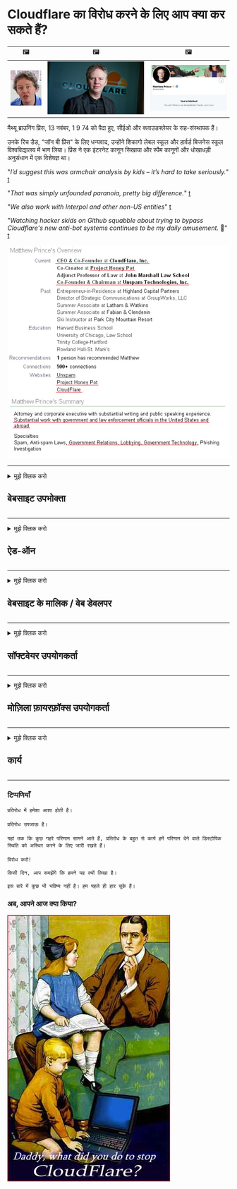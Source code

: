 # Cloudflare का विरोध करने के लिए आप क्या कर सकते हैं?

| 🖼 | 🖼 | 🖼 |
| --- | --- | --- |
| ![](../image/matthew_prince_teen.jpg) | ![](../image/matthew_prince.jpg) | ![](../image/blockedbymatthewprince.jpg) |


मैथ्यू ब्राउनिंग प्रिंस, 13 नवंबर, 1 9 74 को पैदा हुए, सीईओ और क्लाउडफ्लेयर के सह-संस्थापक हैं।

उनके रिच डैड, "जॉन बी प्रिंस" के लिए धन्यवाद, उन्होंने शिकागो लेबल स्कूल और हार्वर्ड बिजनेस स्कूल विश्वविद्यालय में भाग लिया।
प्रिंस ने एक इंटरनेट कानून सिखाया और स्पैम कानूनों और धोखाधड़ी अनुसंधान में एक विशेषज्ञ था। 


"*I’d suggest this was armchair analysis by kids – it’s hard to take seriously.*" [t](https://www.theguardian.com/technology/2015/nov/19/cloudflare-accused-by-anonymous-helping-isis)

"*That was simply unfounded paranoia, pretty big difference.*"  [t](https://twitter.com/xxdesmus/status/992757936123359233)

"*We also work with Interpol and other non-US entities*" [t](https://twitter.com/eastdakota/status/1203028504184360960)

"*Watching hacker skids on Github squabble about trying to bypass Cloudflare's new anti-bot systems continues to be my daily amusement.* 🍿" [t](https://twitter.com/eastdakota/status/1273277839102656515)


![](../image/whoismp.jpg)

---


<details>
<summary>मुझे क्लिक करो

## वेबसाइट उपभोक्ता
</summary>


- यदि आपको पसंद आने वाली वेबसाइट Cloudflare का उपयोग कर रही है, तो उन्हें बताएं कि Cloudflare का उपयोग न करें।
  - सोशल मीडिया जैसे फेसबुक, रेडिट, ट्विटर या मैस्टोडन पर कोई फर्क नहीं पड़ता। [अधिनियम हैशटैग की तुलना में जोर से हैं।](https://twitter.com/phyzonloop/status/1274132092490862594)
  - यदि आप स्वयं को उपयोगी बनाना चाहते हैं तो वेबसाइट के मालिक से संपर्क करने का प्रयास करें।

[Cloudflare ने कहा](https://github.com/Eloston/ungoogled-chromium/issues/783):
```
हम अनुशंसा करते हैं कि आप उन विशिष्ट सेवाओं या साइटों के लिए व्यवस्थापकों तक पहुँचें जिन्हें आप अपने अनुभव के साथ जारी करते हैं और साझा करते हैं।
```

[यदि आप इसके लिए नहीं पूछते हैं, तो वेबसाइट के मालिक को यह समस्या कभी नहीं पता होती है।](../PEOPLE.md)

![](../image/liberapay.jpg)

[सफल उदाहरण](https://counterpartytalk.org/t/turn-off-cloudflare-on-counterparty-co-plz/164/5).<br>
आपको कोई समस्या है? [अब अपनी आवाज उठाएं।](https://github.com/maraoz/maraoz.github.io/issues/1) नीचे उदाहरण है।

```
आप सिर्फ कॉर्पोरेट सेंसरशिप और सामूहिक निगरानी में मदद कर रहे हैं।
http://crimeflare.eu.org
```

```
आपका वेब पेज Cloud -lare के गोपनीयता-दुरुपयोग वाली निजी दीवारों वाले बगीचे में है।
http://crimeflare.eu.org
```

- वेबसाइट की गोपनीयता नीति को पढ़ने के लिए कुछ समय लें।
  - यदि वेबसाइट Cloudflare के पीछे है या वेबसाइट Cloudflare से जुड़ी सेवाओं का उपयोग कर रही है।

यह स्पष्ट करना चाहिए कि "Cloudflare" क्या है, और Cloudflare के साथ अपने डेटा को साझा करने की अनुमति मांगें। ऐसा करने में विफलता के परिणामस्वरूप विश्वास का उल्लंघन होगा और प्रश्न में वेबसाइट से बचा जाना चाहिए।

[एक स्वीकार्य गोपनीयता नीति उदाहरण यहाँ है](https://archive.is/bDlTz) ("Subprocessors" > "Entity Name")

```
मैंने आपकी गोपनीयता नीति पढ़ ली है और मुझे Cloudflare शब्द नहीं मिल रहा है।
यदि आप मेरे डेटा को क्लाउडफ़ेयर को जारी रखना चाहते हैं तो मैं आपके साथ डेटा साझा करने से इनकार करता हूं।
http://crimeflare.eu.org
```

यह गोपनीयता नीति का एक उदाहरण है जिसमें क्लाउडफ्लेयर शब्द नहीं है।
[Liberland Jobs](https://archive.is/daKIr) [privacy policy](https://docsend.com/view/feiwyte):

![](../image/cfwontobey.jpg)

Cloudflare की अपनी गोपनीयता नीति है।
[Cloudflare लोगों को करना पसंद करता है।](https://www.reddit.com/r/GamerGhazi/comments/2s64fe/be_wary_reporting_to_cloudflare/)

यहां वेबसाइट के साइनअप फॉर्म के लिए एक अच्छा उदाहरण है।
AFAIK, जीरो वेबसाइट ऐसा करती है। क्या आप उन पर भरोसा करेंगे?

```
"साइन अप XYZ" पर क्लिक करके, आप हमारी सेवा की शर्तों और गोपनीयता कथन से सहमत होते हैं।
आप Cloudflare के साथ अपने डेटा को साझा करने के लिए भी सहमत हैं और Cloudflare के गोपनीयता कथन से भी सहमत हैं।
यदि Cloudflare आपकी जानकारी को लीक कर देता है या आपको हमारे सर्वर से कनेक्ट नहीं होने देगा, तो यह हमारी गलती नहीं है। [*]

[ साइन अप करें ] [ मैं असहमत हूं ]
```
[*] [PEOPLE.md](../PEOPLE.md)


- उनकी सेवा का उपयोग न करने का प्रयास करें। याद रखें कि आप Cloudflare द्वारा देखे जा रहे हैं।
  - ["I'm in your TLS, sniffin' your passworz"](../image/iminurtls.jpg)

- अन्य वेबसाइट के लिए खोजें। इंटरनेट पर विकल्प और अवसर हैं!

- अपने दोस्तों को दैनिक आधार पर टॉर का उपयोग करने के लिए मनाएं।
  - गुमनामी खुले इंटरनेट का मानक होना चाहिए!
  - [ध्यान दें कि टोर परियोजना इस परियोजना को नापसंद करती है।](../HISTORY.md)

</details>

------

<details>
<summary>मुझे क्लिक करो

## ऐड-ऑन
</summary>

- यदि आपका ब्राउज़र फ़ायरफ़ॉक्स, Tor Browser या Ungoogled Chromium है, तो नीचे दिए गए ऐड-ऑन में से किसी एक का उपयोग करें।
  - यदि आप पहले इसके बारे में अन्य नए ऐड-ऑन पूछना चाहते हैं।


| नाम | डेवलपर | सहयोग | ब्लॉक कर सकते हैं | सूचित कर सकते हैं | Chrome |
| -------- | -------- | -------- | -------- | -------- | -------- |
| [Bloku Cloudflaron MITM-Atakon](../subfiles/about.bcma.md) | #Addon | [ ? ](http://crimeflare.eu.org/) | **हाँ**     | **हाँ**     |  **हाँ** |
| [Ĉu ligoj estas vundeblaj al MITM-atako?](../subfiles/about.ismm.md) | #Addon | [ ? ](http://crimeflare.eu.org/) | नहीं न     | **हाँ**     |  **हाँ** |
| [Ĉu ĉi tiuj ligoj blokos Tor-uzanton?](../subfiles/about.isat.md) | #Addon | [ ? ](http://crimeflare.eu.org/) | नहीं न     | **हाँ**     |  **हाँ** |
| [Block Cloudflare MITM Attack](https://trac.torproject.org/projects/tor/attachment/ticket/24351/block_cloudflare_mitm_attack-1.0.14.1-an%2Bfx.xpi)<br>[**DELETED BY TOR PROJECT**](../HISTORY.md) | nullius | [ ? ](../tool/block_cloudflare_mitm_fx), [Link](http://crimeflare.eu.org/) | **हाँ**     | **हाँ**     |  नहीं न |
| [TPRB](http://34ahehcli3epmhbu2wbl6kw6zdfl74iyc4vg3ja4xwhhst332z3knkyd.onion/) | Sw | [ ? ](http://34ahehcli3epmhbu2wbl6kw6zdfl74iyc4vg3ja4xwhhst332z3knkyd.onion/) | **हाँ**     | **हाँ**     |  नहीं न |
| [Detect Cloudflare](https://addons.mozilla.org/en-US/firefox/addon/detect-cloudflare/) | Frank Otto | [ ? ](https://github.com/traktofon/cf-detect) | नहीं न     | **हाँ**     |  नहीं न |
| [True Sight](https://addons.mozilla.org/en-US/firefox/addon/detect-cloudflare-plus/) | claustromaniac | [ ? ](https://github.com/claustromaniac/detect-cloudflare-plus) | नहीं न     | **हाँ**     |  नहीं न |
| [Which Cloudflare datacenter am I visiting?](https://addons.mozilla.org/en-US/firefox/addon/cf-pop/) | 依云 | [ ? ](https://github.com/lilydjwg/cf-pop) | नहीं न     | **हाँ**     |  नहीं न |


- "Decentraleyes" "CDNJS (Cloudflare)" से कनेक्शन रोक सकता है।
  - यह नेटवर्क तक पहुंचने के बहुत सारे अनुरोधों को रोकता है, और साइटों को टूटने से बचाने के लिए स्थानीय फ़ाइलों का कार्य करता है।
  - डेवलपर ने जवाब दिया: "[very concerning indeed](https://github.com/Synzvato/decentraleyes/issues/236#issuecomment-352049501)", "[widespread usage severely centralizes the web](https://github.com/Synzvato/decentraleyes/issues/251#issuecomment-366752049)"

- [आप अपने प्रमाणपत्र प्राधिकरण (CA) से Cloudflare प्रमाणपत्र को हटा या अविश्वास भी कर सकते हैं।](https://www.ssl.com/how-to/remove-root-certificate-firefox/)

</details>

------

<details>
<summary>मुझे क्लिक करो

## वेबसाइट के मालिक / वेब डेवलपर
</summary>


![](../image/word_cloudflarefree.jpg)

- Cloudflare solution, Period का प्रयोग न करें।
  - आप इससे बेहतर कर सकते हैं, है ना? [क्लाउडफ़ेयर सब्सक्रिप्शन, प्लान, डोमेन या अकाउंट को हटाने का तरीका यहां बताया गया है।](https://support.cloudflare.com/hc/en-us/articles/200167776-Removing-subscriptions-plans-domains-or-accounts)

| 🖼 | 🖼 |
| --- | --- |
| ![](../image/htmlalertcloudflare.jpg) | ![](../image/htmlalertcloudflare2.jpg) |

- अधिक ग्राहक चाहते हैं? आपको पता है कि क्या करना है। संकेत "ऊपर की रेखा" है।
  - [नमस्कार, आपने लिखा "हम आपकी निजता को गंभीरता से लेते हैं"](https://it.slashdot.org/story/19/02/19/0033255/stop-saying-we-take-your-privacy-and-security-seriously) आप टो या वीपीएन को क्यों रोक रहे हैं? [और आप अस्थायी ईमेल क्यों रोक रहे हैं?](http://523kpawzkarw3j6afz2elxfs4h3hfclomkcmbjs6kaimo4lokympi6yd.onion/)

![](../image/anonexist.jpg)

- Cloudflare का उपयोग करने से आउटेज की संभावना बढ़ जाएगी। यदि आपका सर्वर डाउन है या क्लाउडफ्लेयर डाउन है तो आगंतुक आपकी वेबसाइट तक नहीं पहुंच सकते हैं।
  - [क्या आपने वास्तव में सोचा था कि क्लाउडफेयर कभी नीचे नहीं जाएगा?](https://www.ibtimes.com/cloudflare-down-not-working-sites-producing-504-gateway-timeout-errors-2618008) [Another](https://twitter.com/Jedduff/status/1097875615997399040) [sample](https://twitter.com/search?f=tweets&vertical=default&q=Cloudflare%20is%20having%20problems). [Need more](../PEOPLE.md)?

![](../image/cloudflareinternalerror.jpg)

- अपने "API सेवा", "सॉफ़्टवेयर अपडेट सर्वर" या "RSS फ़ीड" को प्रॉक्सी करने के लिए Cloudflare का उपयोग करना आपके ग्राहक को नुकसान पहुंचाएगा। एक ग्राहक ने आपको कॉल किया और कहा "मैं अब आपके एपीआई का उपयोग नहीं कर सकता", और आपको पता नहीं है कि क्या चल रहा है। Cloudflare आपके ग्राहक को चुपचाप ब्लॉक कर सकता है। क्या आपको लगता है कि यह ठीक है?
  - कई RSS रीडर क्लाइंट और RSS रीडर ऑनलाइन सेवा हैं। यदि आप लोगों को सदस्यता लेने की अनुमति नहीं दे रहे हैं तो आप RSS फ़ीड क्यों प्रकाशित कर रहे हैं?

![](../image/rssfeedovercf.jpg)

- क्या आपको HTTPS सर्टिफिकेट चाहिए? "लेट्स एनक्रिप्ट" का उपयोग करें या बस इसे सीए कंपनी से खरीदें।

- क्या आपको DNS सर्वर की आवश्यकता है? अपना स्वयं का सर्वर सेट नहीं कर सकते? उनके बारे में कैसे?: [Hurricane Electric Free DNS](https://dns.he.net/), [Dyn.com](https://dyn.com/dns/), [1984 Hosting](https://www.1984hosting.com/), [Afraid.Org (यदि आप TOR का उपयोग करते हैं तो अपने खाते को हटा दें)](https://freedns.afraid.org/)

- होस्टिंग सेवा के लिए खोज रहे हैं? केवल मुफ्त? उनके बारे में कैसे?: [Onion Service](http://vww6ybal4bd7szmgncyruucpgfkqahzddi37ktceo3ah7ngmcopnpyyd.onion/en/security/network-security/tor/onionservices-best-practices), [Free Web Hosting Area](https://freewha.com/), [Autistici/Inventati Web Site Hosting](https://www.autinv5q6en4gpf4.onion/services/website), [Github Pages](https://pages.github.com/), [Surge](https://surge.sh/)
  - [Cloudflare के लिए विकल्प](../subfiles/cloudflare-alternatives.md)

- क्या आप "cloudflare-ipfs.com" का उपयोग कर रहे हैं? [क्या आप जानते हैं कि Cloudflare IPFS खराब है?](../PEOPLE.md)

- अपने सर्वर पर OWASP और Fail2Ban जैसे वेब एप्लिकेशन फ़ायरवॉल स्थापित करें और इसे ठीक से कॉन्फ़िगर करें।
  - तोर को रोकना कोई हल नहीं है। केवल छोटे बुरे उपयोगकर्ताओं के लिए सभी को दंडित न करें।

- अपनी वेबसाइट तक पहुँचने से "Cloudflare Warp" उपयोगकर्ताओं को रीडायरेक्ट या ब्लॉक करें। और यदि आप कर सकते हैं तो एक कारण प्रदान करें।

> आईपी ​​सूची: "[Cloudflare की वर्तमान IP श्रेणियाँ हैं](cloudflare_inc/)"

> A: बस उन्हें ब्लॉक करें

```
server {
...
deny 173.245.48.0/20;
deny 103.21.244.0/22;
deny 103.22.200.0/22;
deny 103.31.4.0/22;
deny 141.101.64.0/18;
deny 108.162.192.0/18;
deny 190.93.240.0/20;
deny 188.114.96.0/20;
deny 197.234.240.0/22;
deny 198.41.128.0/17;
deny 162.158.0.0/15;
deny 104.16.0.0/12;
deny 172.64.0.0/13;
deny 131.0.72.0/22;
deny 2400:cb00::/32;
deny 2606:4700::/32;
deny 2803:f800::/32;
deny 2405:b500::/32;
deny 2405:8100::/32;
deny 2a06:98c0::/29;
deny 2c0f:f248::/32;
...
}
```

> B: चेतावनी पृष्ठ पर पुनर्निर्देशित करें

```
http {
...
geo $iscf {
default 0;
173.245.48.0/20 1;
103.21.244.0/22 1;
103.22.200.0/22 1;
103.31.4.0/22 1;
141.101.64.0/18 1;
108.162.192.0/18 1;
190.93.240.0/20 1;
188.114.96.0/20 1;
197.234.240.0/22 1;
198.41.128.0/17 1;
162.158.0.0/15 1;
104.16.0.0/12 1;
172.64.0.0/13 1;
131.0.72.0/22 1;
2400:cb00::/32 1;
2606:4700::/32 1;
2803:f800::/32 1;
2405:b500::/32 1;
2405:8100::/32 1;
2a06:98c0::/29 1;
2c0f:f248::/32 1;
}
...
}

server {
...
if ($iscf) {rewrite ^ https://example.com/cfwsorry.php;}
...
}

<?php
header('HTTP/1.1 406 Not Acceptable');
echo <<<CLOUDFLARED
Thank you for visiting ourwebsite.com!<br />
We are sorry, but we can't serve you because your connection is being intercepted by Cloudflare.<br />
Please read http://crimeflare.eu.org for more information.<br />
CLOUDFLARED;
die();
```

- यदि आप स्वतंत्रता में विश्वास करते हैं और अनाम उपयोगकर्ताओं का स्वागत करते हैं तो Tor Onion Service या I2P insite सेट करें।

- अन्य Clearnet / Tor दोहरी वेबसाइट ऑपरेटरों से सलाह के लिए पूछें और अनाम दोस्त बनाएं!

</details>

------

<details>
<summary>मुझे क्लिक करो

## सॉफ्टवेयर उपयोगकर्ता
</summary>


- Discord CloudFlare का उपयोग कर रहा है। विकल्प? हम अनुशंसा करते हैं [**Briar** (Android)](https://f-droid.org/en/packages/org.briarproject.briar.android/), [Ricochet (PC)](https://ricochet.im/), [Tox + Tor (Android/PC)](https://tox.chat/download.html)
  - Briar में Tor daemon शामिल है ताकि आपको Orbot इंस्टॉल न करना पड़े।
  - Qwtch Developers, Open Privacy, बिना किसी सूचना के अपनी git सर्विस से स्टॉप_क्लाउडफेलर प्रोजेक्ट को डिलीट कर दिया।

- यदि आप डेबियन जीएनयू / लिनक्स, या किसी भी व्युत्पन्न का उपयोग करते हैं, तो सदस्यता लें: [bug #831835](https://bugs.debian.org/cgi-bin/bugreport.cgi?bug=831835). और यदि आप कर सकते हैं, तो पैच को सत्यापित करने में मदद करें, और अनुचर को सही निष्कर्ष पर आने में मदद करें कि क्या इसे स्वीकार किया जाना चाहिए।

- हमेशा इन ब्राउज़रों की सिफारिश करें।

| नाम | डेवलपर | सहयोग | टिप्पणी |
| -------- | -------- | -------- | -------- |
| [Ungoogled-Chromium](https://ungoogled-software.github.io/ungoogled-chromium-binaries/) | Eloston | [ ? ](https://github.com/Eloston/ungoogled-chromium) | PC (Win, Mac, Linux)  _!Tor_ |
| [Bromite](https://www.bromite.org/fdroid) | Bromite | [ ? ](https://github.com/bromite/bromite/issues) | Android  _!Tor_ |
| [Tor Browser](https://www.torproject.org/download/) | Tor Project | [ ? ](https://support.torproject.org/) | PC (Win, Mac, Linux)  _Tor_|
| [Tor Browser Android](https://www.torproject.org/download/) | Tor Project | [ ? ](https://support.torproject.org/) | Android  _Tor_|
| [Onion Browser](https://itunes.apple.com/us/app/onion-browser/id519296448?mt=8) | Mike Tigas | [ ? ](https://github.com/OnionBrowser/OnionBrowser/issues) | Apple iOS  _Tor_|
| [GNU/Icecat](https://www.gnu.org/software/gnuzilla/) | GNU | [ ? ](https://www.gnu.org/software/gnuzilla/) | PC (Linux) |
| [IceCatMobile](https://f-droid.org/en/packages/org.gnu.icecat/) | GNU | [ ? ](https://lists.gnu.org/mailman/listinfo/bug-gnuzilla) | Android |
| [Iridium Browser](https://iridiumbrowser.de/about/) | Iridium | [ ? ](https://github.com/iridium-browser/iridium-browser/) | PC (Win, Mac, Linux, OpenBSD) |


अन्य सॉफ्टवेयर की गोपनीयता अपूर्ण है। इसका मतलब यह नहीं है कि टोर ब्राउज़र "परफेक्ट" है।
इंटरनेट और तकनीक पर न तो 100% सुरक्षित है और न ही 100% निजी।

- Tor का उपयोग नहीं करना चाहते हैं? आप टॉर डेमन के साथ किसी भी ब्राउज़र का उपयोग कर सकते हैं।
  - [ध्यान दें कि टोर परियोजना को यह पसंद नहीं है।](https://support.torproject.org/tbb/tbb-9/) यदि आप ऐसा करने में सक्षम हैं तो Tor Browser का उपयोग करें।
- [टोर के साथ क्रोमियम का उपयोग कैसे करें](../subfiles/chromium_tor.md)


आइए अन्य सॉफ़्टवेयर की गोपनीयता के बारे में बात करते हैं।

- [यदि आपको वास्तव में फ़ायरफ़ॉक्स का उपयोग करने की आवश्यकता है, तो "फ़ायरफ़ॉक्स ईएसआर" चुनें।](https://www.mozilla.org/en-US/firefox/organizations/)
  - [फ़ायरफ़ॉक्स - स्पायवेयर वॉचडॉग](https://spyware.neocities.org/articles/firefox.html)
  - [फ़ायरफ़ॉक्स मुक्त भाषण को अस्वीकार करता है, मुफ्त भाषण को प्रतिबंधित करता है](https://web.archive.org/web/20200423010026/https://reclaimthenet.org/firefox-rejects-free-speech-bans-free-speech-commenting-plugin-dissenter-from-its-extensions-gallery/)
  - ["100+ डाउनवोट। ऐसा लगता है कि किसी सॉफ्टवेयर कंपनी को स्टिक करने के लिए कहना ... सॉफ्टवेयर इन दिनों बहुत ज्यादा है।"](https://old.reddit.com/r/firefox/comments/gutdiw/weve_got_work_to_do_the_mozilla_blog/fslbbb6/)
  - [उह, फ़ायरफ़ॉक्स मुझे अपने यूआरएल बार में प्रायोजित लिंक क्यों दिखा रहा है?](https://www.reddit.com/r/firefox/comments/jybx2w/uh_why_is_firefox_showing_me_sponsored_links_in/)
  - [मोज़िला - डेविल इंकारनेट](https://digdeeper.neocities.org/ghost/mozilla.html)

- [याद रखें, मोज़िला क्लाउडफ़ेयर सेवा का उपयोग कर रहा है।](https://www.robtex.com/dns-lookup/www.mozilla.org) [वे अपने उत्पाद पर Cloudflare की DNS सेवा का भी उपयोग कर रहे हैं।](https://www.theregister.co.uk/2018/03/21/mozilla_testing_dns_encryption/)

- [मोज़िला ने आधिकारिक रूप से इस टिकट को अस्वीकार कर दिया।](https://bugzilla.mozilla.org/show_bug.cgi?id=1426618)

- [फ़ायरफ़ॉक्स फोकस एक मजाक है।](https://github.com/mozilla-mobile/focus-android/issues/1743) [उन्होंने टेलीमेट्री को बंद करने का वादा किया था लेकिन उन्होंने इसे बदल दिया।](https://github.com/mozilla-mobile/focus-android/issues/4210)

- [PaleMoon / बेसिलिस्क डेवलपर Cloudflare को प्यार करता है।](https://github.com/mozilla-mobile/focus-android/issues/1743#issuecomment-345993097)
  - [पेल मून के आर्काइव सर्वर ने हैक किया और 18 महीनों के लिए मैलवेयर फैलाया](https://www.reddit.com/r/privacytoolsIO/comments/cc808y/pale_moons_archive_server_hacked_and_spread/)
  - वह टोर यूजर्स से नफरत भी करता है - "[इसे तोर के प्रति शत्रुतापूर्ण होने दो। मुझे लगता है कि अधिकांश साइटों को टॉर की ओर शत्रुतापूर्ण होना चाहिए जो इसके अत्यधिक उच्च दुरुपयोग कारक को देखते हैं।](https://github.com/yacy/yacy_search_server/issues/314#issuecomment-565932097)"

- [वॉटरस्क्रीन में गंभीर "फोन होम" समस्या है](https://spyware.neocities.org/articles/waterfox.html)

- [Google Chrome एक स्पाइवेयर है।](https://www.gnu.org/proprietary/malware-google.en.html)
  - [Google आपकी गतिविधि को प्रोफ़ाइल करता है।](https://spyware.neocities.org/articles/chrome.html)

- [SRWare आयरन बहुत सारे फोन को घरेलू कनेक्शन बनाता है।](https://spyware.neocities.org/articles/iron.html) यह Google डोमेन से भी जुड़ता है।

- [बहादुर ब्राउज़र फेसबुक / ट्विटर ट्रैकर।](https://www.bleepingcomputer.com/news/security/facebook-twitter-trackers-whitelisted-by-brave-browser/)
  - [यहाँ अधिक समस्या है।](https://spyware.neocities.org/articles/brave.html)
  - [बायनेन्स सहबद्ध आईडी](https://twitter.com/cryptonator1337/status/1269594587716374528)

- [माइक्रोसॉफ्ट एज फेसबुक को उपयोगकर्ताओं के बैक के पीछे फ्लैश कोड चलाने की सुविधा देता है।](https://www.zdnet.com/article/microsoft-edge-lets-facebook-run-flash-code-behind-users-backs/)

- [Vivaldi आपकी निजता का सम्मान नहीं करता है।](https://spyware.neocities.org/articles/vivaldi.html)

- [ओपेरा स्पाइवेयर स्तर: अत्यधिक उच्च](https://spyware.neocities.org/articles/opera.html)

- Apple iOS: [आपको मुख्य रूप से मैलवेयर होने के कारण iOS का उपयोग बिल्कुल नहीं करना चाहिए।](https://www.gnu.org/proprietary/malware-apple.html)

इसलिए हम केवल तालिका के ऊपर सलाह देते हैं। और कुछ नहीं।

</details>

------

<details>
<summary>मुझे क्लिक करो

## मोज़िला फ़ायरफ़ॉक्स उपयोगकर्ता
</summary>


- "फ़ायरफ़ॉक्स नाइटली" ऑप्ट-आउट विधि के बिना मोज़िला सर्वरों को डिबग-स्तरीय जानकारी भेजेगा।
  - [मोज़िला सर्वर क्लाउडफ़ेयर हैं](https://www.digwebinterface.com/?hostnames=www.mozilla.org%0D%0Amozilla.cloudflare-dns.com&type=&ns=resolver&useresolver=8.8.4.4&nameservers=)

- मोज़िला सर्वर से कनेक्ट करने के लिए फ़ायरफ़ॉक्स को प्रतिबंधित करना संभव है।
  - [मोज़िला की नीति-टेम्पलेट मार्गदर्शिका](https://github.com/mozilla/policy-templates/blob/master/README.md)
  - ध्यान रखें कि यह चाल बाद के संस्करण में काम करना बंद कर सकती है क्योंकि मोज़िला खुद को श्वेतसूची में पसंद करता है।
  - उन्हें पूरी तरह से अवरुद्ध करने के लिए फ़ायरवॉल और डीएनएस फ़िल्टर का उपयोग करें।

"`/distribution/policies.json`"

>     "WebsiteFilter": {
> 		"Block": [
> 		"*://*.mozilla.com/*",
> 		"*://*.mozilla.net/*",
> 		"*://*.mozilla.org/*",
> 		"*://webcompat.com/*",
> 		"*://*.firefox.com/*",
> 		"*://*.thunderbird.net/*",
> 		"*://*.cloudflare.com/*"
> 		]
>     },


- ~~मोज़िला के ट्रैकर पर एक बग की रिपोर्ट करें, उन्हें क्लाउडफ़ेयर का उपयोग न करने के लिए कहें।~~ Bugzilla पर एक बग रिपोर्ट थी। कई लोगों ने अपनी चिंता पोस्ट की थी, हालांकि बग को 2018 में व्यवस्थापक द्वारा छिपा दिया गया था।

- आप DoH को फ़ायरफ़ॉक्स में अक्षम कर सकते हैं।
  - [फ़ायरफ़ॉक्स के डिफ़ॉल्ट डीएनएस प्रदाता को बदलें](../subfiles/change-firefox-dns.md)

![](../image/firefoxdns.jpg)

- [यदि आप गैर-आईएसपी DNS का उपयोग करना चाहते हैं, तो OpenNIC Tier2 DNS सेवा या किसी भी गैर-क्लाउडफ़ेयर DNS सेवाओं का उपयोग करने पर विचार करें।](https://wiki.opennic.org/start)
![](../image/opennic.jpg)
  - DNS के साथ Cloudflare को ब्लॉक करें। [Crimeflare DNS](https://dns.crimeflare.eu.org/)

- आप टॉर को DNS रिज़ॉल्वर के रूप में उपयोग कर सकते हैं। [यदि आप टो विशेषज्ञ नहीं हैं, तो यहां सवाल पूछें।](https://tor.stackexchange.com/)

> **कैसे?**
> 1. टोर डाउनलोड करें और इसे अपने कंप्यूटर पर स्थापित करें।
> 2. इस लाइन को "torrc" फाइल में जोड़ें।
> DNSPort 127.0.0.1:53
> 3. टॉर को फिर से शुरू करें।
> 4. अपने कंप्यूटर के DNS सर्वर को "127.0.0.1" पर सेट करें।

</details>

------

<details>
<summary>मुझे क्लिक करो

## कार्य
</summary>


- क्लाउडफ्लेयर के खतरों के बारे में दूसरों को बताएं।

- [इस भंडार को बेहतर बनाने में मदद करें।](http://crimeflare.eu.org).
  - दोनों सूचियों, इसके खिलाफ तर्क और विवरण।

- [दस्तावेज़ और बहुत सार्वजनिक करें जहाँ चीजें Cloudflare (और इसी तरह की कंपनियों) के साथ गलत हो जाती हैं, जब आप ऐसा करते हैं तो इस भंडार का उल्लेख करना सुनिश्चित करते हैं](http://crimeflare.eu.org) :)

- डिफ़ॉल्ट रूप से टोर का उपयोग करने वाले अधिक लोग प्राप्त करें ताकि वे दुनिया के विभिन्न हिस्सों के परिप्रेक्ष्य से वेब का अनुभव कर सकें।

- सोशल मीडिया और मीटस्पेस में समूह शुरू करें, जो दुनिया को क्लाउडफेयर से मुक्त करने के लिए समर्पित है।

- जहां उपयुक्त हो, इस रिपॉजिटरी पर इन समूहों से लिंक करें - यह समूहों के रूप में एक साथ काम करने के समन्वय के लिए एक जगह हो सकती है।

- [एक कॉप शुरू करें जो क्लाउडफ़ेयर को एक सार्थक गैर कॉर्पोरेट विकल्प प्रदान कर सके।](../subfiles/cloudflare-alternatives.md)

- हमें कम से कम Cloudflare के खिलाफ कई स्तरित रक्षा प्रदान करने में मदद करने के लिए किसी भी विकल्प के बारे में बताएं।

- यदि आप क्लाउडफ़ेयर ग्राहक हैं, तो अपनी गोपनीयता सेटिंग सेट करें, और उनका उल्लंघन करने के लिए प्रतीक्षा करें।
  - [फिर उन्हें एंटी-स्पैम / प्राइवेसी उल्लंघन के आरोपों के तहत लाएं।](https://twitter.com/thexpaw/status/1108424723233419264)

- यदि आप संयुक्त राज्य अमेरिका में हैं और विचाराधीन वेबसाइट एक बैंक या एक एकाउंटेंट है, तो ग्राम-लीच-ब्लेली अधिनियम, या अमेरिकियों के साथ कानूनी दबाव लाने की कोशिश करें और डिसएबिलिटी अधिनियम के साथ रिपोर्ट करें और हमें रिपोर्ट करें कि आप कितने दूर हैं ।

- यदि वेबसाइट एक सरकारी साइट है, तो अमेरिकी संविधान के 1 संशोधन के तहत कानूनी दबाव लाने का प्रयास करें।

- यदि आप ईयू नागरिक हैं, तो जनरल डेटा प्रोटेक्शन रेगुलेशन के तहत अपनी व्यक्तिगत जानकारी भेजने के लिए वेबसाइट से संपर्क करें। यदि वे आपको अपनी जानकारी देने से इनकार करते हैं, तो यह कानून का उल्लंघन है।

- उन कंपनियों के लिए जो अपनी वेबसाइट पर सेवा प्रदान करने का दावा करती हैं, उन्हें उपभोक्ता संरक्षण संगठनों और बीबीबी को "झूठे विज्ञापन" के रूप में रिपोर्ट करने का प्रयास करती हैं। Cloudflare वेबसाइट Cloudflare सर्वर द्वारा दी जाती हैं।

- [आईटीयू ने यूएस के संदर्भ में सुझाव दिया कि क्लाउडफ्लेयर को बहुत बड़ी शुरुआत मिल रही है कि एंटीट्रस्ट कानून को उन पर लाया जा सकता है।](https://www.itu.int/en/ITU-T/Workshops-and-Seminars/20181218/Documents/Geoff_Huston_Presentation.pdf)

- यह अनुमान योग्य है कि GNU GPL संस्करण 4 में ऐसी सेवा के पीछे स्रोत कोड को संग्रहीत करने के लिए एक प्रावधान शामिल हो सकता है, जिसके लिए सभी GPLv4 और बाद के कार्यक्रमों की आवश्यकता होती है, जो कम से कम स्रोत कोड एक माध्यम से सुलभ होता है जो Tor उपयोगकर्ताओं के साथ भेदभाव नहीं करता है।

</details>

------

### टिप्पणियाँ

```
प्रतिरोध में हमेशा आशा होती है।

प्रतिरोध उपजाऊ है।

यहां तक ​​कि कुछ गहरे परिणाम सामने आते हैं, प्रतिरोध के बहुत से कार्य हमें परिणाम देने वाले डिस्टोपिक स्थिति को अस्थिर करने के लिए जारी रखते हैं।

विरोध करो!
```

```
किसी दिन, आप समझेंगे कि हमने यह क्यों लिखा है।
```

```
इस बारे में कुछ भी भविष्य नहीं है। हम पहले ही हार चुके हैं।
```

### अब, आपने आज क्या किया?


![](../image/stopcf.jpg)
